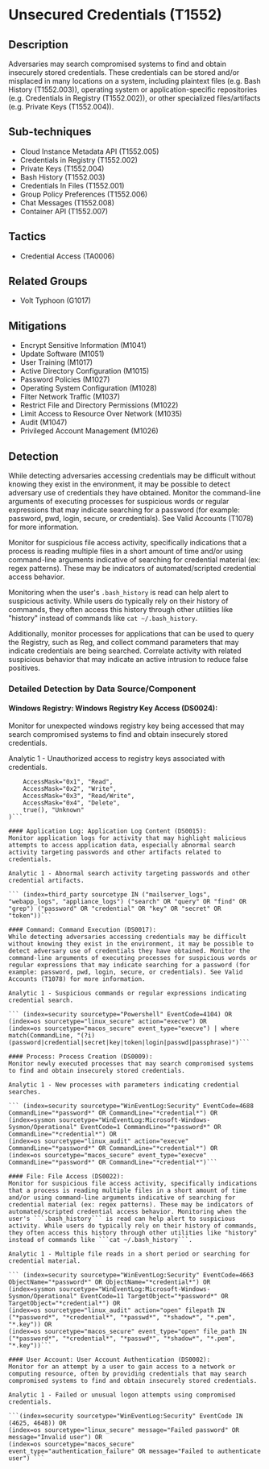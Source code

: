 # Unsecured Credentials (T1552)

## Description
Adversaries may search compromised systems to find and obtain insecurely stored credentials. These credentials can be stored and/or misplaced in many locations on a system, including plaintext files (e.g. Bash History (T1552.003)), operating system or application-specific repositories (e.g. Credentials in Registry (T1552.002)),  or other specialized files/artifacts (e.g. Private Keys (T1552.004)).

## Sub-techniques
- Cloud Instance Metadata API (T1552.005)
- Credentials in Registry (T1552.002)
- Private Keys (T1552.004)
- Bash History (T1552.003)
- Credentials In Files (T1552.001)
- Group Policy Preferences (T1552.006)
- Chat Messages (T1552.008)
- Container API (T1552.007)

## Tactics
- Credential Access (TA0006)

## Related Groups
- Volt Typhoon (G1017)

## Mitigations
- Encrypt Sensitive Information (M1041)
- Update Software (M1051)
- User Training (M1017)
- Active Directory Configuration (M1015)
- Password Policies (M1027)
- Operating System Configuration (M1028)
- Filter Network Traffic (M1037)
- Restrict File and Directory Permissions (M1022)
- Limit Access to Resource Over Network (M1035)
- Audit (M1047)
- Privileged Account Management (M1026)

## Detection
While detecting adversaries accessing credentials may be difficult without knowing they exist in the environment, it may be possible to detect adversary use of credentials they have obtained. Monitor the command-line arguments of executing processes for suspicious words or regular expressions that may indicate searching for a password (for example: password, pwd, login, secure, or credentials). See Valid Accounts (T1078) for more information.

Monitor for suspicious file access activity, specifically indications that a process is reading multiple files in a short amount of time and/or using command-line arguments  indicative of searching for credential material (ex: regex patterns). These may be indicators of automated/scripted credential access behavior.

Monitoring when the user's ```.bash_history``` is read can help alert to suspicious activity. While users do typically rely on their history of commands, they often access this history through other utilities like "history" instead of commands like ```cat ~/.bash_history```.

Additionally, monitor processes for applications that can be used to query the Registry, such as Reg, and collect command parameters that may indicate credentials are being searched. Correlate activity with related suspicious behavior that may indicate an active intrusion to reduce false positives.

### Detailed Detection by Data Source/Component
#### Windows Registry: Windows Registry Key Access (DS0024): 
Monitor for unexpected windows registry key being accessed that may search compromised systems to find and obtain insecurely stored credentials.

Analytic 1 - Unauthorized access to registry keys associated with credentials.

``` index=security sourcetype="WinEventLog:Microsoft-Windows-Security-Auditing" EventCode=4663 ObjectType="Registry" (ObjectName="*password*" OR ObjectName="*credential*") | eval AccessAttempt=case(
    AccessMask="0x1", "Read",
    AccessMask="0x2", "Write",
    AccessMask="0x3", "Read/Write",
    AccessMask="0x4", "Delete",
    true(), "Unknown"
)```

#### Application Log: Application Log Content (DS0015): 
Monitor application logs for activity that may highlight malicious attempts to access application data, especially abnormal search activity targeting passwords and other artifacts related to credentials.

Analytic 1 - Abnormal search activity targeting passwords and other credential artifacts.

``` (index=third_party sourcetype IN ("mailserver_logs", "webapp_logs", "appliance_logs") ("search" OR "query" OR "find" OR "grep") ("password" OR "credential" OR "key" OR "secret" OR "token"))```

#### Command: Command Execution (DS0017): 
While detecting adversaries accessing credentials may be difficult without knowing they exist in the environment, it may be possible to detect adversary use of credentials they have obtained. Monitor the command-line arguments of executing processes for suspicious words or regular expressions that may indicate searching for a password (for example: password, pwd, login, secure, or credentials). See Valid Accounts (T1078) for more information.

Analytic 1 - Suspicious commands or regular expressions indicating credential search.

``` (index=security sourcetype="Powershell" EventCode=4104) OR
(index=os sourcetype="linux_secure" action="execve") OR
(index=os sourcetype="macos_secure" event_type="execve") | where match(CommandLine, "(?i)(password|credential|secret|key|token|login|passwd|passphrase)")```

#### Process: Process Creation (DS0009): 
Monitor newly executed processes that may search compromised systems to find and obtain insecurely stored credentials.

Analytic 1 - New processes with parameters indicating credential searches.

``` (index=security sourcetype="WinEventLog:Security" EventCode=4688 CommandLine="*password*" OR CommandLine="*credential*") OR
(index=sysmon sourcetype="WinEventLog:Microsoft-Windows-Sysmon/Operational" EventCode=1 CommandLine="*password*" OR CommandLine="*credential*") OR
(index=os sourcetype="linux_audit" action="execve" CommandLine="*password*" OR CommandLine="*credential*") OR
(index=os sourcetype="macos_secure" event_type="execve" CommandLine="*password*" OR CommandLine="*credential*")```

#### File: File Access (DS0022): 
Monitor for suspicious file access activity, specifically indications that a process is reading multiple files in a short amount of time and/or using command-line arguments indicative of searching for credential material (ex: regex patterns). These may be indicators of automated/scripted credential access behavior. Monitoring when the user's ```.bash_history``` is read can help alert to suspicious activity. While users do typically rely on their history of commands, they often access this history through other utilities like "history" instead of commands like ```cat ~/.bash_history```.

Analytic 1 - Multiple file reads in a short period or searching for credential material.

``` (index=security sourcetype="WinEventLog:Security" EventCode=4663 ObjectName="*password*" OR ObjectName="*credential*") OR
(index=sysmon sourcetype="WinEventLog:Microsoft-Windows-Sysmon/Operational" EventCode=11 TargetObject="*password*" OR TargetObject="*credential*") OR
(index=os sourcetype="linux_audit" action="open" filepath IN ("*password*", "*credential*", "*passwd*", "*shadow*", "*.pem", "*.key")) OR
(index=os sourcetype="macos_secure" event_type="open" file_path IN ("*password*", "*credential*", "*passwd*", "*shadow*", "*.pem", "*.key"))```

#### User Account: User Account Authentication (DS0002): 
Monitor for an attempt by a user to gain access to a network or computing resource, often by providing credentials that may search compromised systems to find and obtain insecurely stored credentials.

Analytic 1 - Failed or unusual logon attempts using compromised credentials.

```(index=security sourcetype="WinEventLog:Security" EventCode IN (4625, 4648)) OR
(index=os sourcetype="linux_secure" message="Failed password" OR message="Invalid user") OR
(index=os sourcetype="macos_secure" event_type="authentication_failure" OR message="Failed to authenticate user") ```

